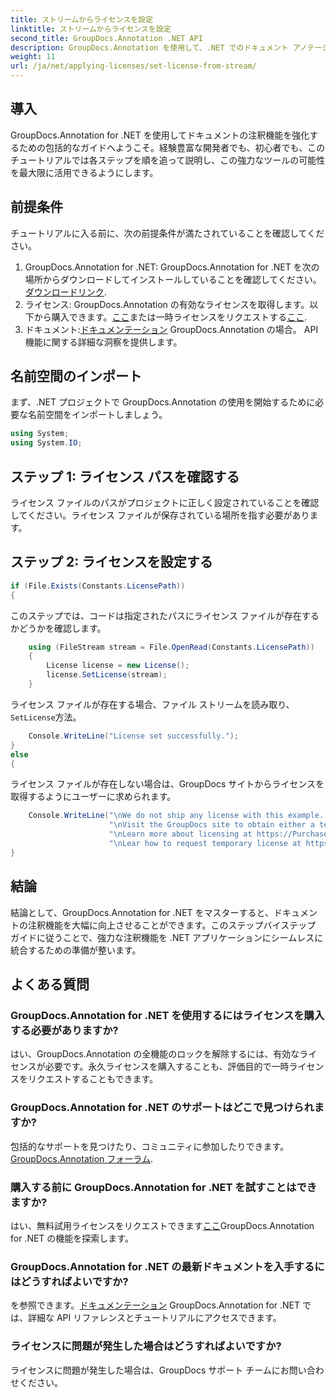 ```yaml
---
title: ストリームからライセンスを設定
linktitle: ストリームからライセンスを設定
second_title: GroupDocs.Annotation .NET API
description: GroupDocs.Annotation を使用して、.NET でのドキュメント アノテーションの可能性を最大限に引き出します。シームレスな統合については、ステップバイステップのガイドに従ってください。
weight: 11
url: /ja/net/applying-licenses/set-license-from-stream/
---
```

## 導入
GroupDocs.Annotation for .NET を使用してドキュメントの注釈機能を強化するための包括的なガイドへようこそ。経験豊富な開発者でも、初心者でも、このチュートリアルでは各ステップを順を追って説明し、この強力なツールの可能性を最大限に活用できるようにします。
## 前提条件
チュートリアルに入る前に、次の前提条件が満たされていることを確認してください。
1.  GroupDocs.Annotation for .NET: GroupDocs.Annotation for .NET を次の場所からダウンロードしてインストールしていることを確認してください。[ダウンロードリンク](https://releases.groupdocs.com/annotation/net/).
2. ライセンス: GroupDocs.Annotation の有効なライセンスを取得します。以下から購入できます。[ここ](https://purchase.groupdocs.com/buy)または一時ライセンスをリクエストする[ここ](https://purchase.groupdocs.com/temporary-license/).
3. ドキュメント:[ドキュメンテーション](https://tutorials.groupdocs.com/annotation/net/) GroupDocs.Annotation の場合。 API 機能に関する詳細な洞察を提供します。

## 名前空間のインポート
まず、.NET プロジェクトで GroupDocs.Annotation の使用を開始するために必要な名前空間をインポートしましょう。
```csharp
using System;
using System.IO;
```

## ステップ 1: ライセンス パスを確認する
ライセンス ファイルのパスがプロジェクトに正しく設定されていることを確認してください。ライセンス ファイルが保存されている場所を指す必要があります。
## ステップ 2: ライセンスを設定する
```csharp
if (File.Exists(Constants.LicensePath))
{
```
このステップでは、コードは指定されたパスにライセンス ファイルが存在するかどうかを確認します。
```csharp
    using (FileStream stream = File.OpenRead(Constants.LicensePath))
    {
        License license = new License();
        license.SetLicense(stream);
    }
```
ライセンス ファイルが存在する場合、ファイル ストリームを読み取り、`SetLicense`方法。
```csharp
    Console.WriteLine("License set successfully.");
}
else
{
```
ライセンス ファイルが存在しない場合は、GroupDocs サイトからライセンスを取得するようにユーザーに求められます。
```csharp
    Console.WriteLine("\nWe do not ship any license with this example. " +
                      "\nVisit the GroupDocs site to obtain either a temporary or permanent license. " +
                      "\nLearn more about licensing at https://Purchase.groupdocs.com/faqs/licensing。 " +
                      "\nLear how to request temporary license at https://Purchase.groupdocs.com/temporary-license.");
}
```

## 結論
結論として、GroupDocs.Annotation for .NET をマスターすると、ドキュメントの注釈機能を大幅に向上させることができます。このステップバイステップ ガイドに従うことで、強力な注釈機能を .NET アプリケーションにシームレスに統合するための準備が整います。
## よくある質問
### GroupDocs.Annotation for .NET を使用するにはライセンスを購入する必要がありますか?
はい、GroupDocs.Annotation の全機能のロックを解除するには、有効なライセンスが必要です。永久ライセンスを購入することも、評価目的で一時ライセンスをリクエストすることもできます。
### GroupDocs.Annotation for .NET のサポートはどこで見つけられますか?
包括的なサポートを見つけたり、コミュニティに参加したりできます。[GroupDocs.Annotation フォーラム](https://forum.groupdocs.com/c/annotation/10).
### 購入する前に GroupDocs.Annotation for .NET を試すことはできますか?
はい、無料試用ライセンスをリクエストできます[ここ](https://releases.groupdocs.com/)GroupDocs.Annotation for .NET の機能を探索します。
### GroupDocs.Annotation for .NET の最新ドキュメントを入手するにはどうすればよいですか?
を参照できます。[ドキュメンテーション](https://tutorials.groupdocs.com/annotation/net/) GroupDocs.Annotation for .NET では、詳細な API リファレンスとチュートリアルにアクセスできます。
### ライセンスに問題が発生した場合はどうすればよいですか?
ライセンスに問題が発生した場合は、GroupDocs サポート チームにお問い合わせください。